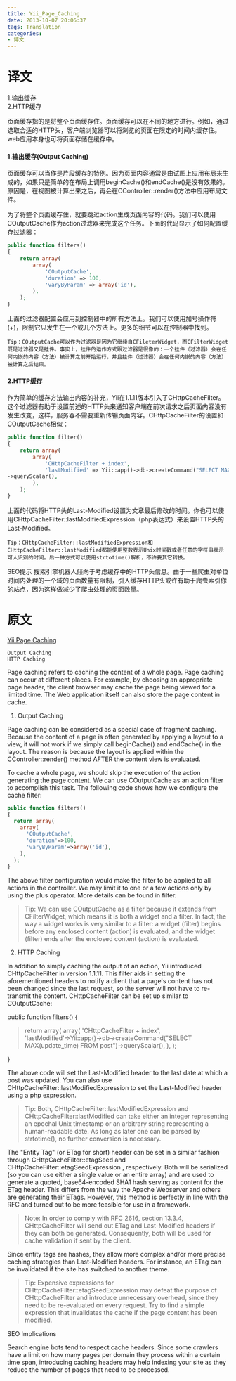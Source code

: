 ```yaml
---
title: Yii_Page_Caching
date: 2013-10-07 20:06:37
tags: Translation
categories:
- 博文
---
```

# 译文
1.输出缓存 <br>2.HTTP缓存

页面缓存指的是将整个页面缓存住。页面缓存可以在不同的地方进行。例如，通过选取合适的HTTP头，客户端浏览器可以将浏览的页面在限定的时间内缓存住。web应用本身也可将页面存储在缓存中。

<h4 id="toc_0.0.0.1">1.输出缓存(Output Caching)</h4>

页面缓存可以当作是片段缓存的特例。因为页面内容通常是由试图上应用布局来生成的，如果只是简单的在布局上调用beginCache()和endCache()是没有效果的。原因是，在视图被计算出来之后，再会在CController::render()方法中应用布局文件。

为了将整个页面缓存住，就要跳过action生成页面内容的代码。我们可以使用COutputCache作为action过滤器来完成这个任务。下面的代码显示了如何配置缓存过滤器：

```php
public function filters()
{
	return array(
		array(
			'COutputCache',
			'duration' => 100,
			'varyByParam' => array('id'),
		),
	);
}
```


上面的过滤器配置会应用到控制器中的所有方法上。我们可以使用加号操作符(+)，限制它只发生在一个或几个方法上。更多的细节可以在控制器中找到。


	Tip：COutputCache可以作为过滤器是因为它继续自CFileterWidget，而CFilterWidget既是过滤器又是挂件。事实上，挂件的运作方式跟过滤器是很像的：一个挂件（过滤器）会在任何内嵌的内容（方法）被计算之前开始运行，并且挂件（过滤器）会在任何内嵌的内容（方法）被计算之后结束。


<h4 id="toc_0.0.0.2">2.HTTP缓存</h4>

作为简单的缓存方法输出内容的补充，Yii在1.1.11版本引入了CHttpCacheFilter。这个过滤器有助于设置前述的HTTP头来通知客户端在前次请求之后页面内容没有发生改变，这样，服务器不需要重新传输页面内容。CHttpCacheFilter的设置和COutputCache相似：

```php
public function filter()
{
	return array(
		array(
			'CHttpCacheFilter + index',
			'lastModified' => Yii::app()->db->createCommand("SELECT MAX(update_time) FROM post")
->queryScalar(),
		),
	);
}
```


上面的代码将HTTP头的Last-Modified设置为文章最后修改的时间。你也可以使用CHttpCacheFilter::lastModifiedExpression（php表达式）来设置HTTP头的Last-Modified。


	Tip：CHttpCacheFilter::lastModifiedExpression和CHttpCacheFilter::lastModified都能使用整数表示Unix时间戳或者任意的字符串表示可人识别的时间。后一种方式可以使用strtotime()解析，不许要其它转换。

	

SEO提示
搜索引擎机器人倾向于考虑缓存中的HTTP头信息。由于一些爬虫对单位时间内处理的一个域的页面数量有限制，引入缓存HTTP头或许有助于爬虫索引你的站点，因为这样做减少了爬虫处理的页面数量。


# 原文
<a href='http://www.yiiframework.com/doc/guide/1.1/en/caching.page'>Yii Page Caching</a>
```
Output Caching
HTTP Caching
```


Page caching refers to caching the content of a whole page. Page caching can occur at different places. For example, by choosing an appropriate page header, the client browser may cache the page being viewed for a limited time. The Web application itself can also store the page content in cache.
1. Output Caching


Page caching can be considered as a special case of fragment caching. Because the content of a page is often generated by applying a layout to a view, it will not work if we simply call beginCache() and endCache() in the layout. The reason is because the layout is applied within the CController::render() method AFTER the content view is evaluated.


To cache a whole page, we should skip the execution of the action generating the page content. We can use COutputCache as an action filter to accomplish this task. The following code shows how we configure the cache filter:
```php
public function filters()
{
  return array(
    array(
      'COutputCache',
      'duration'=>100,
      'varyByParam'=>array('id'),
    ),
  );
}
```


The above filter configuration would make the filter to be applied to all actions in the controller. We may limit it to one or a few actions only by using the plus operator. More details can be found in filter.

<blockquote>
Tip: We can use COutputCache as a filter because it extends from CFilterWidget, which means it is both a widget and a filter. In fact, the way a widget works is very similar to a filter: a widget (filter) begins before any enclosed content (action) is evaluated, and the widget (filter) ends after the enclosed content (action) is evaluated.
</blockquote>


2. HTTP Caching


In addition to simply caching the output of an action, Yii introduced CHttpCacheFilter in version 1.1.11. This filter aids in setting the aforementioned headers to notify a client that a page's content has not been changed since the last request, so the server will not have to re-transmit the content. CHttpCacheFilter can be set up similar to COutputCache:


public function filters()
{

<blockquote>
return array(
array(
'CHttpCacheFilter + index',
'lastModified'=>Yii::app()->db->createCommand("SELECT MAX(update_time) FROM post")->queryScalar(),
),
);
</blockquote>

}


The above code will set the Last-Modified header to the last date at which a post was updated. You can also use CHttpCacheFilter::lastModifiedExpression to set the Last-Modified header using a php expression.

<blockquote>
Tip: Both, CHttpCacheFilter::lastModifiedExpression and CHttpCacheFilter::lastModified can take either an integer representing an epochal Unix timestamp or an arbitrary string representing a human-readable date. As long as later one can be parsed by strtotime(), no further conversion is necessary.
</blockquote>


The "Entity Tag" (or ETag for short) header can be set in a similar fashion through CHttpCacheFilter::etagSeed and CHttpCacheFilter::etagSeedExpression , respectively. Both will be serialized (so you can use either a single value or an entire array) and are used to generate a quoted, base64-encoded SHA1 hash serving as content for the ETag header. This differs from the way the Apache Webserver and others are generating their ETags. However, this method is perfectly in line with the RFC and turned out to be more feasible for use in a framework.

<blockquote>
Note: In order to comply with RFC 2616, section 13.3.4, CHttpCacheFilter will send out ETag and Last-Modified headers if they can both be generated. Consequently, both will be used for cache validation if sent by the client.
</blockquote>


Since entity tags are hashes, they allow more complex and/or more precise caching strategies than Last-Modified headers. For instance, an ETag can be invalidated if the site has switched to another theme.

<blockquote>
Tip: Expensive expressions for CHttpCacheFilter::etagSeedExpression may defeat the purpose of CHttpCacheFilter and introduce unnecessary overhead, since they need to be re-evaluated on every request. Try to find a simple expression that invalidates the cache if the page content has been modified.
</blockquote>


SEO Implications


Search engine bots tend to respect cache headers. Since some crawlers have a limit on how many pages per domain they process within a certain time span, introducing caching headers may help indexing your site as they reduce the number of pages that need to be processed.
